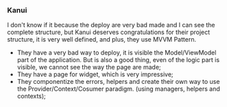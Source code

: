 ### Kanui

I don't know if it because the deploy are very bad made and I can see the complete structure, but Kanui deserves congratulations for their project structure, it is very well defined, and plus, they use MVVM Pattern.
- They have a very bad way to deploy, it is visible the Model/ViewModel part of the application. But is also a good thing, even of the logic part is visible, we cannot see the way the page are made;
- They have a page for widget, which is very impressive;
- They componentize the errors, helpers and create their own way to use the Provider/Context/Cosumer paradigm. (using managers, helpers and contexts);